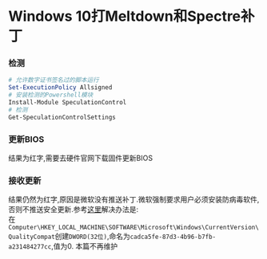 # Windows 10打Meltdown和Spectre补丁
### 检测
```powershell
# 允许数字证书签名过的脚本运行
Set-ExecutionPolicy Allsigned
# 安装检测的Powershell模块
Install-Module SpeculationControl
# 检测
Get-SpeculationControlSettings
```
### 更新BIOS
结果为红字,需要去硬件官网下载固件更新BIOS
### 接收更新
结果仍然为红字,原因是微软没有推送补丁.微软强制要求用户必须安装防病毒软件,否则不推送安全更新.参考[这里](https://support.microsoft.com/en-us/help/4072699/january-3-2018-windows-security-updates-and-antivirus-software)解决办法是:  
在`Computer\HKEY_LOCAL_MACHINE\SOFTWARE\Microsoft\Windows\CurrentVersion\QualityCompat`创建`DWORD(32位)`,命名为`cadca5fe-87d3-4b96-b7fb-a231484277cc`,值为0.
本篇不再维护